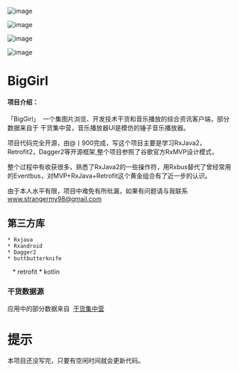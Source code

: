   
![image](https://github.com/1900Star/OkStar/blob/master/Screenshot/main.jpg)


![image](https://github.com/1900Star/OkStar/blob/master/Screenshot/music.jpg)


![image](https://github.com/1900Star/OkStar/blob/master/Screenshot/biggirls.gif)

![image](https://github.com/1900Star/BigGril/blob/master/Screenshot_png/b.png)

# BigGirl

#### 项目介绍：
「BigGirl」  一个集图片浏览、开发技术干货和音乐播放的综合资讯客户端，部分数据来自于 干货集中营，音乐播放器UI是模仿的锤子音乐播放器。

项目代码完全开源，由@丨900完成，写这个项目主要是学习RxJava2，Retrofit2，Dagger2等开源框架,整个项目参照了谷歌官方RxMVP设计模式，

整个过程中有收获很多，熟悉了RxJava2的一些操作符，用Rxbus替代了曾经常用的Eventbus，对MVP+RxJava+Retrofit这个黄金组合有了近一步的认识。

由于本人水平有限，项目中难免有所纰漏，如果有问题请与我联系 www.strangermy98@gmail.com


## 第三方库
    * Rxjava 
    * Rxandroid 
    * Dagger2 
    * buttbutterknife 
    * retrofit 
    * kotlin 

### 干货数据源
应用中的部分数据来自  [干货集中营](http://gank.io/ "干货集中营")


# 提示
本项目还没写完，只要有空闲时间就会更新代码。
 



